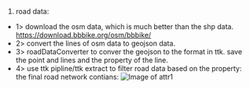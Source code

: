 1. road data: 
- 1> download the osm data, which is much better than the shp data. https://download.bbbike.org/osm/bbbike/
- 2> convert the lines of osm data to geojson data.
- 3> roadDataConverter to conver the geojson to the format in ttk. save the point and lines and the property of the line.
- 4> use ttk pipline/ttk extract to filter road data based on the property: the final road network contians: 
![Image of attr1](../images/attribute1.png)
